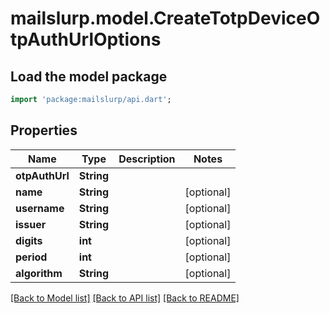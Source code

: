 # mailslurp.model.CreateTotpDeviceOtpAuthUrlOptions

## Load the model package
```dart
import 'package:mailslurp/api.dart';
```

## Properties
Name | Type | Description | Notes
------------ | ------------- | ------------- | -------------
**otpAuthUrl** | **String** |  | 
**name** | **String** |  | [optional] 
**username** | **String** |  | [optional] 
**issuer** | **String** |  | [optional] 
**digits** | **int** |  | [optional] 
**period** | **int** |  | [optional] 
**algorithm** | **String** |  | [optional] 

[[Back to Model list]](../README#documentation-for-models) [[Back to API list]](../README#documentation-for-api-endpoints) [[Back to README]](../README)


